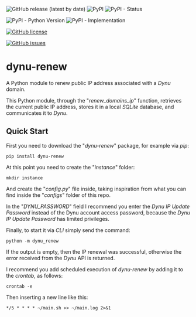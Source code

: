 ![GitHub release (latest by date)](https://img.shields.io/github/v/release/CoffeePerry/dynu-renew)
![PyPI](https://img.shields.io/pypi/v/dynu-renew?logo=PyPI&logoColor=white)
![PyPI - Status](https://img.shields.io/pypi/status/dynu-renew)

![PyPI - Python Version](https://img.shields.io/pypi/pyversions/dynu-renew?logo=Python&logoColor=white)
![PyPI - Implementation](https://img.shields.io/pypi/implementation/dynu-renew)

[![GitHub license](https://img.shields.io/github/license/CoffeePerry/dynu-renew)](https://github.com/CoffeePerry/dynu-renew/blob/master/LICENSE)

[![GitHub issues](https://img.shields.io/github/issues/CoffeePerry/dynu-renew)](https://github.com/CoffeePerry/dynu-renew/issues)

# dynu-renew

A Python module to renew public IP address associated with a *Dynu* domain.

This Python module, through the "_renew_domains_ip_" function, retrieves the current public IP address, stores it in a local _SQLite_ database, and communicates it to _Dynu_.

## Quick Start

First you need to download the "_dynu-renew_" package, for example via _pip_:

```
pip install dynu-renew
```

At this point you need to create the "_instance_" folder:

```
mkdir instance
```

And create the "_config.py_" file inside, taking inspiration from what you can find inside the "_configs_" folder of this repo.

In the "_DYNU_PASSWORD_" field I recommend you enter the _Dynu IP Update Password_ instead of the Dynu account access password, because the _Dynu IP Update Password_ has limited privileges.

Finally, to start it via _CLI_ simply send the command:

```
python -m dynu_renew
```

If the output is empty, then the IP renewal was successful, otherwise the error received from the _Dynu_ API is returned.

I recommend you add scheduled execution of _dynu-renew_ by adding it to the _crontab_, as follows:

```
crontab -e
```

Then inserting a new line like this:

```
*/5 * * * * ~/main.sh >> ~/main.log 2>&1
```
